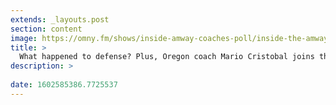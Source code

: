 ```yaml
--- 
extends: _layouts.post 
section: content 
image: https://omny.fm/shows/inside-amway-coaches-poll/inside-the-amway-coaches-poll-what-happened-to-def/image.jpg?t=1602442165&size=WideShare 
title: > 
  What happened to defense? Plus, Oregon coach Mario Cristobal joins the show! 
description: > 
   
date: 1602585386.7725537 
--- 
```

